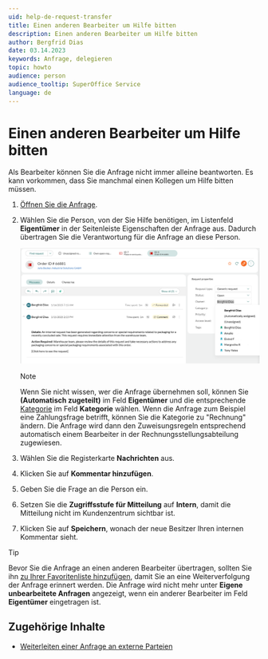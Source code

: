 ```yaml
---
uid: help-de-request-transfer
title: Einen anderen Bearbeiter um Hilfe bitten
description: Einen anderen Bearbeiter um Hilfe bitten
author: Bergfrid Dias
date: 03.14.2023
keywords: Anfrage, delegieren
topic: howto
audience: person
audience_tooltip: SuperOffice Service
language: de
---
```


# Einen anderen Bearbeiter um Hilfe bitten

Als Bearbeiter können Sie die Anfrage nicht immer alleine beantworten. Es kann vorkommen, dass Sie manchmal einen Kollegen um Hilfe bitten müssen.

1. [Öffnen Sie die Anfrage][1].

1. Wählen Sie die Person, von der Sie Hilfe benötigen, im Listenfeld **Eigentümer** in der Seitenleiste Eigenschaften der Anfrage aus. Dadurch übertragen Sie die Verantwortung für die Anfrage an diese Person.

    ![Einem anderen Service-Benutzer eine Anfrage zuordnen -screenshot][img1]

    > [!NOTE]
    > Wenn Sie nicht wissen, wer die Anfrage übernehmen soll, können Sie **(Automatisch zugeteilt)** im Feld **Eigentümer** und die entsprechende [Kategorie][3] im Feld **Kategorie** wählen. Wenn die Anfrage zum Beispiel eine Zahlungsfrage betrifft, können Sie die Kategorie zu "Rechnung" ändern. Die Anfrage wird dann den Zuweisungsregeln entsprechend automatisch einem Bearbeiter in der Rechnungsstellungsabteilung zugewiesen.

1. Wählen Sie die Registerkarte **Nachrichten** aus.

1. Klicken Sie auf **Kommentar hinzufügen**.

1. Geben Sie die Frage an die Person ein.

1. Setzen Sie die **Zugriffsstufe für Mitteilung** auf **Intern**, damit die Mitteilung nicht im Kundenzentrum sichtbar ist.

1. Klicken Sie auf **Speichern**, wonach der neue Besitzer Ihren internen Kommentar sieht.

> [!TIP]
> Bevor Sie die Anfrage an einen anderen Bearbeiter übertragen, sollten Sie ihn [zu Ihrer Favoritenliste hinzufügen][2], damit Sie an eine Weiterverfolgung der Anfrage erinnert werden. Die Anfrage wird nicht mehr unter **Eigene unbearbeitete Anfragen** angezeigt, wenn ein anderer Bearbeiter im Feld **Eigentümer** eingetragen ist.

## Zugehörige Inhalte

* [Weiterleiten einer Anfrage an externe Parteien][4]

<!-- Referenced links -->
[1]: ../index.md#open
[2]: ../../../learn/basics/fav.md
[3]: ../category/index.md
[4]: forward.md

<!-- Referenced images -->
[img1]: ../../../../media/loc/en/request/reassign-a-request.png
